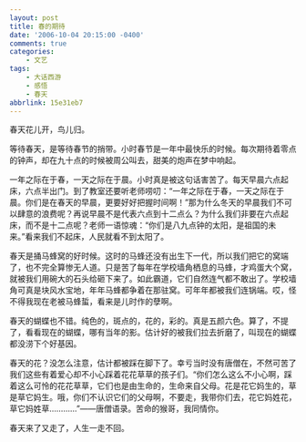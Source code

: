 ```yaml
---
layout: post
title: 春的期待
date: '2006-10-04 20:15:00 -0400'
comments: true
categories:
	- 文艺
tags:
	- 大话西游
	- 感悟
	- 春天
abbrlink: 15e31eb7
---
```

春天花儿开，鸟儿归。

等待春天，是等待春节的捎带。小时春节是一年中最快乐的时候。每次期待着零点的钟声，却在九十点的时候被周公叫去，甜美的炮声在梦中响起。

一年之际在于春，一天之际在于晨。小时真是被这句话害苦了。每天早晨六点起床，六点半出门。到了教室还要听老师唠叨：“一年之际在于春，一天之际在于晨。你们是在春天的早晨，更要好好把握时间啊！”那为什么冬天的早晨我们不可以肆意的浪费呢？再说早晨不是代表六点到十二点么？为什么我们非要在六点起床，而不是十二点呢？老师一语惊魂：“你们是八九点钟的太阳，是祖国的未来。”看来我们不起床，人民就看不到太阳了。

春天是捅马蜂窝的好时候。这时的马蜂还没有出生下一代，所以我们把它的窝端了，也不完全算惨无人道。只是苦了每年在学校墙角栖息的马蜂，才鸡蛋大个窝，就被我们用碗大的石头给砸下来了。如此霸道，它们自然连气都不敢出了。学校墙角可真是块风水宝地，年年马蜂都争着在那驻窝。可年年都被我们连锅端。哎，怪不得我现在老被马蜂蜇，看来是儿时作的孽啊。

春天的蝴蝶也不错。纯色的，斑点的，花的，彩的。真是五颜六色。算了，不提了，看看现在的蝴蝶，哪有当年的影。估计好的被我们拉去折磨了，叫现在的蝴蝶都没涝下个好基因。

春天的花？没怎么注意，估计都被踩在脚下了。幸亏当时没有唐僧在，不然可苦了我们这些有着爱心却不小心踩着花花草草的孩子们。“你们怎么这么不小心啊，踩着这么可怜的花花草草，它们也是由生命的，生命来自父母。花是花它妈生的，草是草它妈生。哦，你们不认识它们的父母啊，不要走，我带你们去，花它妈姓花，草它妈姓草…………”——唐僧语录。苦命的猴哥，我同情你。

春天来了又走了，人生一走不回。
